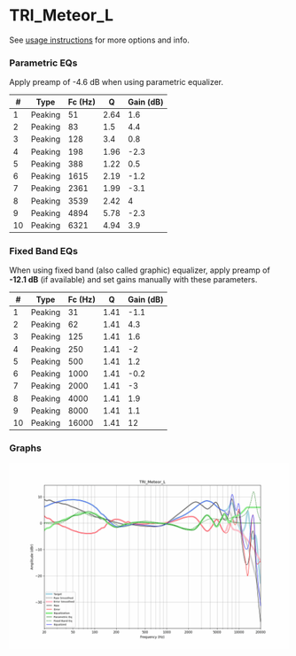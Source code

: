 # TRI_Meteor_L
See [usage instructions](https://github.com/jaakkopasanen/AutoEq#usage) for more options and info.

### Parametric EQs
Apply preamp of -4.6 dB when using parametric equalizer.

|   # | Type    |   Fc (Hz) |    Q |   Gain (dB) |
|-----|---------|-----------|------|-------------|
|   1 | Peaking |        51 | 2.64 |         1.6 |
|   2 | Peaking |        83 | 1.5  |         4.4 |
|   3 | Peaking |       128 | 3.4  |         0.8 |
|   4 | Peaking |       198 | 1.96 |        -2.3 |
|   5 | Peaking |       388 | 1.22 |         0.5 |
|   6 | Peaking |      1615 | 2.19 |        -1.2 |
|   7 | Peaking |      2361 | 1.99 |        -3.1 |
|   8 | Peaking |      3539 | 2.42 |         4   |
|   9 | Peaking |      4894 | 5.78 |        -2.3 |
|  10 | Peaking |      6321 | 4.94 |         3.9 |

### Fixed Band EQs
When using fixed band (also called graphic) equalizer, apply preamp of **-12.1 dB** (if available) and set gains manually with these parameters.

|   # | Type    |   Fc (Hz) |    Q |   Gain (dB) |
|-----|---------|-----------|------|-------------|
|   1 | Peaking |        31 | 1.41 |        -1.1 |
|   2 | Peaking |        62 | 1.41 |         4.3 |
|   3 | Peaking |       125 | 1.41 |         1.6 |
|   4 | Peaking |       250 | 1.41 |        -2   |
|   5 | Peaking |       500 | 1.41 |         1.2 |
|   6 | Peaking |      1000 | 1.41 |        -0.2 |
|   7 | Peaking |      2000 | 1.41 |        -3   |
|   8 | Peaking |      4000 | 1.41 |         1.9 |
|   9 | Peaking |      8000 | 1.41 |         1.1 |
|  10 | Peaking |     16000 | 1.41 |        12   |

### Graphs
![](./TRI_Meteor_L.png)
